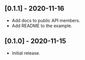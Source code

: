 ## [0.1.1] - 2020-11-16

* Add docs to public API members.
* Add README to the example.

## [0.1.0] - 2020-11-15

* Initial release.